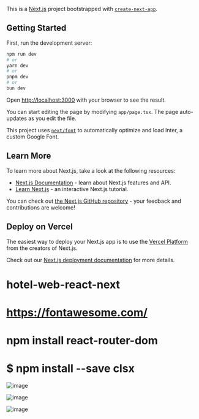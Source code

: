 This is a [Next.js](https://nextjs.org/) project bootstrapped with [`create-next-app`](https://github.com/vercel/next.js/tree/canary/packages/create-next-app).

## Getting Started

First, run the development server:

```bash
npm run dev
# or
yarn dev
# or
pnpm dev
# or
bun dev
```

Open [http://localhost:3000](http://localhost:3000) with your browser to see the result.

You can start editing the page by modifying `app/page.tsx`. The page auto-updates as you edit the file.

This project uses [`next/font`](https://nextjs.org/docs/basic-features/font-optimization) to automatically optimize and load Inter, a custom Google Font.

## Learn More

To learn more about Next.js, take a look at the following resources:

- [Next.js Documentation](https://nextjs.org/docs) - learn about Next.js features and API.
- [Learn Next.js](https://nextjs.org/learn) - an interactive Next.js tutorial.

You can check out [the Next.js GitHub repository](https://github.com/vercel/next.js/) - your feedback and contributions are welcome!

## Deploy on Vercel

The easiest way to deploy your Next.js app is to use the [Vercel Platform](https://vercel.com/new?utm_medium=default-template&filter=next.js&utm_source=create-next-app&utm_campaign=create-next-app-readme) from the creators of Next.js.

Check out our [Next.js deployment documentation](https://nextjs.org/docs/deployment) for more details.


# hotel-web-react-next

# https://fontawesome.com/
# npm install react-router-dom

# $ npm install --save clsx








![image](https://github.com/sangbinlee/hotel-web-react-next/assets/4024414/a7c3f3a8-90ee-44c0-965d-575d57ec8c96)

![image](https://github.com/sangbinlee/hotel-web-react-next/assets/4024414/488bebb2-f3ca-4c20-8519-050aff409ad4)

![image](https://github.com/sangbinlee/hotel-web-react-next/assets/4024414/6d0ff9a1-59fb-4646-860a-cf21c8f9da6b)




